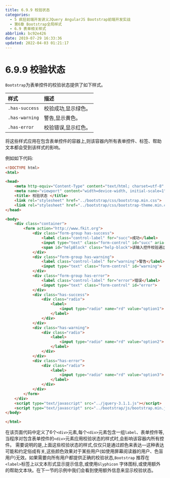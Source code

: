 ```yaml
---
title: 6.9.9 校验状态
categories: 
  - 5 疯狂前端开发讲义JQuery AngularJS Bootstrap前端开发实战
  - 第6章 Bootstrap全局样式
  - 6.9 表单相关样式
abbrlink: bc92e426
date: 2019-07-29 16:33:36
updated: 2022-04-03 01:21:17
---
```

# 6.9.9 校验状态 #
`Bootstrap`为表单控件的校验状态提供了如下样式。

|样式|描述|
|:---|:---|
|`.has-success`|校验成功,显示绿色。|
|`.has-warning`|警告,显示黄色。|
|`.has-error`|校验错误,显示红色。|
将这些样式应用在包含表单控件的容器上,则该容器内所有表单控件、标签、帮助文本都会受到该样式的影响。

例如如下代码:
```html
<!DOCTYPE html>
<html>

<head>
    <meta http-equiv="Content-Type" content="text/html; charset=utf-8" />
    <meta name="viewport" content="width=device-width, initial-scale=1">
    <title> 校验状态 </title>
    <link rel="stylesheet" href="../bootstrap/css/bootstrap.min.css">
    <link rel="stylesheet" href="../bootstrap/css/bootstrap-theme.min.css">
</head>

<body>
    <div class="container">
        <form action="http://www.fkit.org">
            <div class="form-group has-success">
                <label class="control-label" for="succ">成功</label>
                <input type="text" class="form-control" id="succ" aria-describedby="helpBlock">
                <span id="helpBlock" class="help-block">该输入控件校验通过.</span>
            </div>
            <div class="form-group has-warning">
                <label class="control-label" for="warning">警告</label>
                <input type="text" class="form-control" id="warning">
            </div>
            <div class="form-group has-error">
                <label class="control-label" for="error">错误</label>
                <input type="text" class="form-control" id="error">
            </div>
            <div class="has-success">
                <div class="radio">
                    <label>
                        <input type="radio" name="rd" value="option1"> 成功状态的单选框
                    </label>
                </div>
            </div>
            <div class="has-warning">
                <div class="radio">
                    <label>
                        <input type="radio" name="rd" value="option2"> 警告状态的单选框
                    </label>
                </div>
            </div>
            <div class="has-error">
                <div class="radio">
                    <label>
                        <input type="radio" name="rd" value="option3"> 错误状态的单选框
                    </label>
                </div>
            </div>
        </form>
    </div>
    <script type="text/javascript" src="../jquery-3.1.1.js"></script>
    <script type="text/javascript" src="../bootstrap/js/bootstrap.min.js"></script>
</body>

</html>
```
在该页面代码中定义了6个`<div>`元素,每个`<div>`元素包含一组`label`、表单控件等,当程序对包含表单控件的`<div>`元素应用校验状态的样式时,会影响该容器内所有控件。
需要说明的是,上面这些校验状态的样式,仅仅只是通过颜色来表达—这种表达可能和约定俗成有关,这些颜色效果对于某些用户(如使用屏幕阅读器的用户、色盲用户)无效。如果需要向所有用户都提供正确的校验状态,`Bootstrap` 推荐在`<label>`标签上以文本形式显示提示信息,或使用`Glyphicon` 字体图标,或使用额外的帮助文本块。在下一节的示例中我们会看到使用额外信息来显示校验状态。


